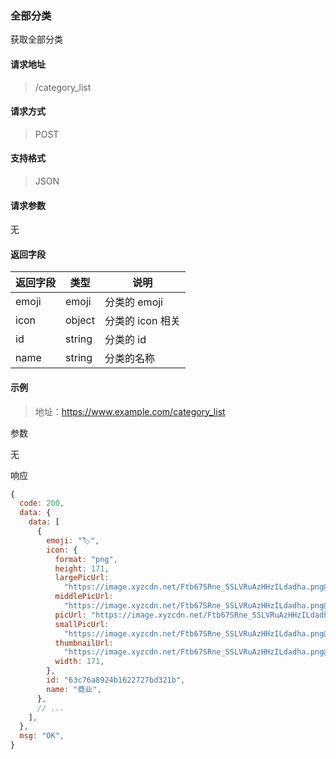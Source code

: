 ### 全部分类

获取全部分类

#### 请求地址

> /category_list

#### 请求方式

> POST

#### 支持格式

> JSON

#### 请求参数

无

#### 返回字段

| 返回字段 | 类型   | 说明             |
| -------- | ------ | ---------------- |
| emoji    | emoji  | 分类的 emoji     |
| icon     | object | 分类的 icon 相关 |
| id       | string | 分类的 id        |
| name     | string | 分类的名称       |




#### 示例

> 地址：https://www.example.com/category_list

参数

无

响应

``` javascript
{
  code: 200,
  data: {
    data: [
      {
        emoji: "🏷️",
        icon: {
          format: "png",
          height: 171,
          largePicUrl:
            "https://image.xyzcdn.net/Ftb67SRne_SSLVRuAzHHzILdadha.png@large",
          middlePicUrl:
            "https://image.xyzcdn.net/Ftb67SRne_SSLVRuAzHHzILdadha.png@middle",
          picUrl: "https://image.xyzcdn.net/Ftb67SRne_SSLVRuAzHHzILdadha.png",
          smallPicUrl:
            "https://image.xyzcdn.net/Ftb67SRne_SSLVRuAzHHzILdadha.png@small",
          thumbnailUrl:
            "https://image.xyzcdn.net/Ftb67SRne_SSLVRuAzHHzILdadha.png@thumbnail",
          width: 171,
        },
        id: "63c76a8924b1622727bd321b",
        name: "商业",
      },
      // ...
    ],
  },
  msg: "OK",
}
```